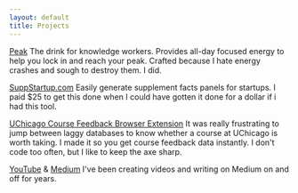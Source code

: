 ```yaml
---
layout: default
title: Projects
---
```

[Peak](https://drinkpeak.shop/) The drink for knowledge workers. Provides all-day focused energy to help you lock in and reach your peak. Crafted because I hate energy crashes and sough to destroy them. I did.

[SuppStartup.com](https://suppstartup.com/) Easily generate supplement facts panels for startups. I paid $25 to get this done when I could have gotten it done for a dollar if i had this tool.

[UChicago Course Feedback Browser Extension](https://chromewebstore.google.com/detail/course-feedback-extension/fhmmbigjknknbmejcjbnkjjpfkbkndim?authuser=0&hl=en) It was really frustrating to jump between laggy databases to know whether a course at UChicago is worth taking. I made it so you get course feedback data instantly. I don't code too often, but I like to keep the axe sharp.

[YouTube](https://www.youtube.com/@benheimai) & [Medium](https://medium.com/@benheim) I've been creating videos and writing on Medium on and off for years.